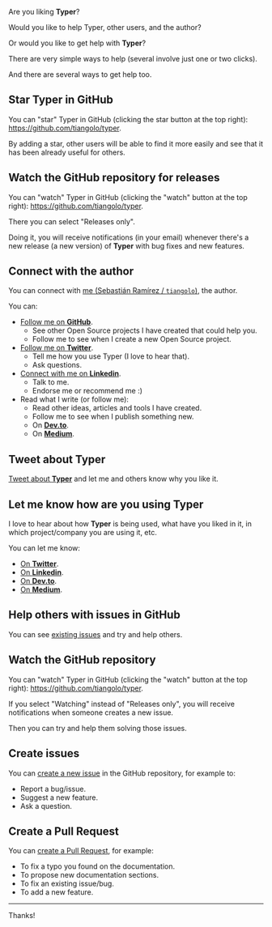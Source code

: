 Are you liking **Typer**?

Would you like to help Typer, other users, and the author?

Or would you like to get help with **Typer**?

There are very simple ways to help (several involve just one or two clicks).

And there are several ways to get help too.

## Star **Typer** in GitHub

You can "star" Typer in GitHub (clicking the star button at the top right): <a href="https://github.com/tiangolo/typer" target="_blank">https://github.com/tiangolo/typer</a>.

By adding a star, other users will be able to find it more easily and see that it has been already useful for others.

## Watch the GitHub repository for releases

You can "watch" Typer in GitHub (clicking the "watch" button at the top right): <a href="https://github.com/tiangolo/typer" target="_blank">https://github.com/tiangolo/typer</a>.

There you can select "Releases only".

Doing it, you will receive notifications (in your email) whenever there's a new release (a new version) of **Typer** with bug fixes and new features.

## Connect with the author

You can connect with <a href="https://tiangolo.com" target="_blank">me (Sebastián Ramírez / `tiangolo`)</a>, the author.

You can:

* <a href="https://github.com/tiangolo" target="_blank">Follow me on **GitHub**</a>.
    * See other Open Source projects I have created that could help you.
    * Follow me to see when I create a new Open Source project.
* <a href="https://twitter.com/tiangolo" target="_blank">Follow me on **Twitter**</a>.
    * Tell me how you use Typer (I love to hear that).
    * Ask questions.
* <a href="https://www.linkedin.com/in/tiangolo/" target="_blank">Connect with me on **Linkedin**</a>.
    * Talk to me.
    * Endorse me or recommend me :)
* Read what I write (or follow me):
    * Read other ideas, articles and tools I have created.
    * Follow me to see when I publish something new.
    * On <a href="https://dev.to/tiangolo" target="_blank">**Dev.to**</a>.
    * On <a href="https://medium.com/@tiangolo" target="_blank">**Medium**</a>.

## Tweet about **Typer**

<a href="https://twitter.com/compose/tweet?text=I'm loving Typer because... https://github.com/tiangolo/typer cc @tiangolo" target="_blank">Tweet about **Typer**</a> and let me and others know why you like it.

## Let me know how are you using **Typer**

I love to hear about how **Typer** is being used, what have you liked in it, in which project/company you are using it, etc.

You can let me know:

* <a href="https://twitter.com/compose/tweet?text=Hey @tiangolo, I'm using Typer at..." target="_blank">On **Twitter**</a>.
* <a href="https://www.linkedin.com/in/tiangolo/" target="_blank">On **Linkedin**</a>.
* <a href="https://dev.to/tiangolo" target="_blank">On **Dev.to**</a>.
* <a href="https://medium.com/@tiangolo" target="_blank">On **Medium**</a>.

## Help others with issues in GitHub

You can see <a href="https://github.com/tiangolo/typer/issues" target="_blank">existing issues</a> and try and help others.

## Watch the GitHub repository

You can "watch" Typer in GitHub (clicking the "watch" button at the top right): <a href="https://github.com/tiangolo/typer" target="_blank">https://github.com/tiangolo/typer</a>.

If you select "Watching" instead of "Releases only", you will receive notifications when someone creates a new issue.

Then you can try and help them solving those issues.

## Create issues

You can <a href="https://github.com/tiangolo/typer/issues/new/choose" target="_blank">create a new issue</a> in the GitHub repository, for example to:

* Report a bug/issue.
* Suggest a new feature.
* Ask a question.

## Create a Pull Request

You can <a href="https://github.com/tiangolo/typer" target="_blank">create a Pull Request</a>, for example:

* To fix a typo you found on the documentation.
* To propose new documentation sections.
* To fix an existing issue/bug.
* To add a new feature.

---

Thanks!
